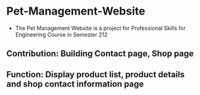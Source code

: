 # Pet-Management-Website

- The Pet Management Website is a project for Professional Skills for Engineering Course in Semester 212

## Contribution: Building Contact page, Shop page

## Function: Display product list, product details and shop contact information page
